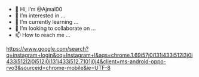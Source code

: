 - 👋 Hi, I’m @Ajmal00
- 👀 I’m interested in ...
- 🌱 I’m currently learning ...
- 💞️ I’m looking to collaborate on ...
- 📫 How to reach me ...

<!---
Ajmal00/Ajmal00 is a ✨ special ✨ repository because its `README.md` (this file) appears on your GitHub profile.
You can click the Preview link to take a look at your changes.
--->
https://www.google.com/search?q=instagram+login&oq=Instagram+l&aqs=chrome.1.69i57j0i131i433i512l3j0i433i512l2j0i512j0i131i433i512.7101j0j4&client=ms-android-oppo-rvo3&sourceid=chrome-mobile&ie=UTF-8
